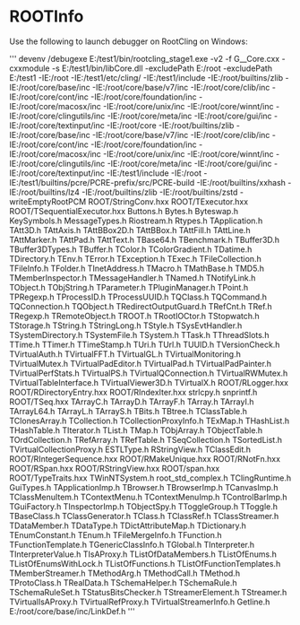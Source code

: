 # ROOTInfo

Use the following to launch debugger on RootCling on Windows:

'''
devenv /debugexe E:/test1/bin/rootcling_stage1.exe -v2 -f G__Core.cxx -cxxmodule -s E:/test1/bin/libCore.dll -excludePath E:/root -excludePath E:/test1 -IE:/root -IE:/test1/etc/cling/ -IE:/test1/include -IE:/root/builtins/zlib -IE:/root/core/base/inc -IE:/root/core/base/v7/inc -IE:/root/core/clib/inc -IE:/root/core/cont/inc -IE:/root/core/foundation/inc -IE:/root/core/macosx/inc -IE:/root/core/unix/inc -IE:/root/core/winnt/inc -IE:/root/core/clingutils/inc -IE:/root/core/meta/inc -IE:/root/core/gui/inc -IE:/root/core/textinput/inc -IE:/root/core -IE:/root/builtins/zlib -IE:/root/core/base/inc -IE:/root/core/base/v7/inc -IE:/root/core/clib/inc -IE:/root/core/cont/inc -IE:/root/core/foundation/inc -IE:/root/core/macosx/inc -IE:/root/core/unix/inc -IE:/root/core/winnt/inc -IE:/root/core/clingutils/inc -IE:/root/core/meta/inc -IE:/root/core/gui/inc -IE:/root/core/textinput/inc -IE:/test1/include -IE:/root -IE:/test1/builtins/pcre/PCRE-prefix/src/PCRE-build -IE:/root/builtins/xxhash -IE:/root/builtins/lz4 -IE:/root/builtins/zlib -IE:/root/builtins/zstd -writeEmptyRootPCM ROOT/StringConv.hxx ROOT/TExecutor.hxx ROOT/TSequentialExecutor.hxx Buttons.h Bytes.h Byteswap.h KeySymbols.h MessageTypes.h Riostream.h Rtypes.h TApplication.h TAtt3D.h TAttAxis.h TAttBBox2D.h TAttBBox.h TAttFill.h TAttLine.h TAttMarker.h TAttPad.h TAttText.h TBase64.h TBenchmark.h TBuffer3D.h TBuffer3DTypes.h TBuffer.h TColor.h TColorGradient.h TDatime.h TDirectory.h TEnv.h TError.h TException.h TExec.h TFileCollection.h TFileInfo.h TFolder.h TInetAddress.h TMacro.h TMathBase.h TMD5.h TMemberInspector.h TMessageHandler.h TNamed.h TNotifyLink.h TObject.h TObjString.h TParameter.h TPluginManager.h TPoint.h TPRegexp.h TProcessID.h TProcessUUID.h TQClass.h TQCommand.h TQConnection.h TQObject.h TRedirectOutputGuard.h TRefCnt.h TRef.h TRegexp.h TRemoteObject.h TROOT.h TRootIOCtor.h TStopwatch.h TStorage.h TString.h TStringLong.h TStyle.h TSysEvtHandler.h TSystemDirectory.h TSystemFile.h TSystem.h TTask.h TThreadSlots.h TTime.h TTimer.h TTimeStamp.h TUri.h TUrl.h TUUID.h TVersionCheck.h TVirtualAuth.h TVirtualFFT.h TVirtualGL.h TVirtualMonitoring.h TVirtualMutex.h TVirtualPadEditor.h TVirtualPad.h TVirtualPadPainter.h TVirtualPerfStats.h TVirtualPS.h TVirtualQConnection.h TVirtualRWMutex.h TVirtualTableInterface.h TVirtualViewer3D.h TVirtualX.h ROOT/RLogger.hxx ROOT/RDirectoryEntry.hxx ROOT/RIndexIter.hxx strlcpy.h snprintf.h ROOT/TSeq.hxx TArrayC.h TArrayD.h TArrayF.h TArray.h TArrayI.h TArrayL64.h TArrayL.h TArrayS.h TBits.h TBtree.h TClassTable.h TClonesArray.h TCollection.h TCollectionProxyInfo.h TExMap.h THashList.h THashTable.h TIterator.h TList.h TMap.h TObjArray.h TObjectTable.h TOrdCollection.h TRefArray.h TRefTable.h TSeqCollection.h TSortedList.h TVirtualCollectionProxy.h ESTLType.h RStringView.h TClassEdit.h ROOT/RIntegerSequence.hxx ROOT/RMakeUnique.hxx ROOT/RNotFn.hxx ROOT/RSpan.hxx ROOT/RStringView.hxx ROOT/span.hxx ROOT/TypeTraits.hxx TWinNTSystem.h root_std_complex.h TClingRuntime.h GuiTypes.h TApplicationImp.h TBrowser.h TBrowserImp.h TCanvasImp.h TClassMenuItem.h TContextMenu.h TContextMenuImp.h TControlBarImp.h TGuiFactory.h TInspectorImp.h TObjectSpy.h TToggleGroup.h TToggle.h TBaseClass.h TClassGenerator.h TClass.h TClassRef.h TClassStreamer.h TDataMember.h TDataType.h TDictAttributeMap.h TDictionary.h TEnumConstant.h TEnum.h TFileMergeInfo.h TFunction.h TFunctionTemplate.h TGenericClassInfo.h TGlobal.h TInterpreter.h TInterpreterValue.h TIsAProxy.h TListOfDataMembers.h TListOfEnums.h TListOfEnumsWithLock.h TListOfFunctions.h TListOfFunctionTemplates.h TMemberStreamer.h TMethodArg.h TMethodCall.h TMethod.h TProtoClass.h TRealData.h TSchemaHelper.h TSchemaRule.h TSchemaRuleSet.h TStatusBitsChecker.h TStreamerElement.h TStreamer.h TVirtualIsAProxy.h TVirtualRefProxy.h TVirtualStreamerInfo.h Getline.h E:/root/core/base/inc/LinkDef.h
'''

